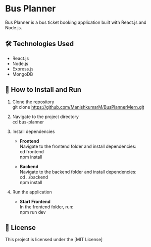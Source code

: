 # Bus Planner

Bus Planner is a bus ticket booking application built with React.js and Node.js.

## 🛠️ Technologies Used
- React.js  
- Node.js  
- Express.js  
- MongoDB  

## 🚀 How to Install and Run
1. Clone the repository  
git clone https://github.com/ManishkumarM/BusPlannerMern.git  

2. Navigate to the project directory  
cd bus-planner  

3. Install dependencies  
   - **Frontend**  
     Navigate to the frontend folder and install dependencies:  
     cd frontend  
     npm install  

   - **Backend**  
     Navigate to the backend folder and install dependencies:  
     cd ../backend  
     npm install  

4. Run the application  
   - **Start Frontend**  
     In the frontend folder, run:  
     npm run dev

## 📄 License  
This project is licensed under the [MIT License]

